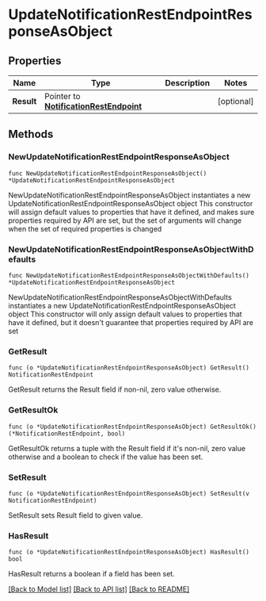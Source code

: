 # UpdateNotificationRestEndpointResponseAsObject

## Properties

Name | Type | Description | Notes
------------ | ------------- | ------------- | -------------
**Result** | Pointer to [**NotificationRestEndpoint**](NotificationRestEndpoint.md) |  | [optional] 

## Methods

### NewUpdateNotificationRestEndpointResponseAsObject

`func NewUpdateNotificationRestEndpointResponseAsObject() *UpdateNotificationRestEndpointResponseAsObject`

NewUpdateNotificationRestEndpointResponseAsObject instantiates a new UpdateNotificationRestEndpointResponseAsObject object
This constructor will assign default values to properties that have it defined,
and makes sure properties required by API are set, but the set of arguments
will change when the set of required properties is changed

### NewUpdateNotificationRestEndpointResponseAsObjectWithDefaults

`func NewUpdateNotificationRestEndpointResponseAsObjectWithDefaults() *UpdateNotificationRestEndpointResponseAsObject`

NewUpdateNotificationRestEndpointResponseAsObjectWithDefaults instantiates a new UpdateNotificationRestEndpointResponseAsObject object
This constructor will only assign default values to properties that have it defined,
but it doesn't guarantee that properties required by API are set

### GetResult

`func (o *UpdateNotificationRestEndpointResponseAsObject) GetResult() NotificationRestEndpoint`

GetResult returns the Result field if non-nil, zero value otherwise.

### GetResultOk

`func (o *UpdateNotificationRestEndpointResponseAsObject) GetResultOk() (*NotificationRestEndpoint, bool)`

GetResultOk returns a tuple with the Result field if it's non-nil, zero value otherwise
and a boolean to check if the value has been set.

### SetResult

`func (o *UpdateNotificationRestEndpointResponseAsObject) SetResult(v NotificationRestEndpoint)`

SetResult sets Result field to given value.

### HasResult

`func (o *UpdateNotificationRestEndpointResponseAsObject) HasResult() bool`

HasResult returns a boolean if a field has been set.


[[Back to Model list]](../README.md#documentation-for-models) [[Back to API list]](../README.md#documentation-for-api-endpoints) [[Back to README]](../README.md)


